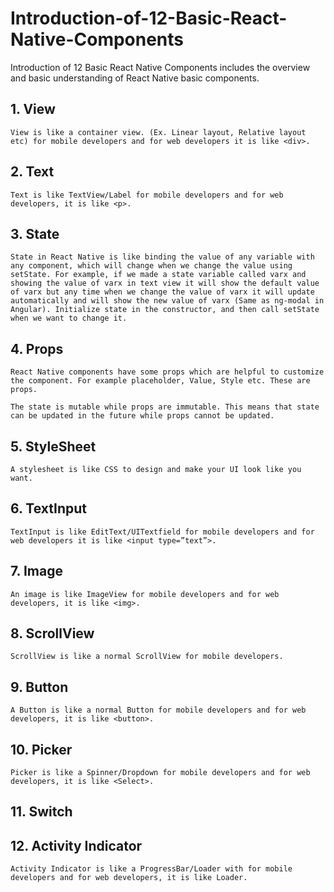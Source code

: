 # Introduction-of-12-Basic-React-Native-Components
Introduction of 12 Basic React Native Components includes the overview and basic understanding of React Native basic components.

## 1. View
```
View is like a container view. (Ex. Linear layout, Relative layout etc) for mobile developers and for web developers it is like <div>.
```
## 2. Text
```
Text is like TextView/Label for mobile developers and for web developers, it is like <p>.
```
## 3. State
```
State in React Native is like binding the value of any variable with any component, which will change when we change the value using setState. For example, if we made a state variable called varx and showing the value of varx in text view it will show the default value of varx but any time when we change the value of varx it will update automatically and will show the new value of varx (Same as ng-modal in Angular). Initialize state in the constructor, and then call setState when we want to change it.
```
## 4. Props
```
React Native components have some props which are helpful to customize the component. For example placeholder, Value, Style etc. These are props.

The state is mutable while props are immutable. This means that state can be updated in the future while props cannot be updated.
```
## 5. StyleSheet
```
A stylesheet is like CSS to design and make your UI look like you want.
```
## 6. TextInput
```
TextInput is like EditText/UITextfield for mobile developers and for web developers it is like <input type=”text”>.
```
## 7. Image
```
An image is like ImageView for mobile developers and for web developers, it is like <img>.
```
## 8. ScrollView
```
ScrollView is like a normal ScrollView for mobile developers.
```
## 9. Button
```
A Button is like a normal Button for mobile developers and for web developers, it is like <button>.
```
## 10. Picker
```
Picker is like a Spinner/Dropdown for mobile developers and for web developers, it is like <Select>.
```
## 11. Switch
## 12. Activity Indicator
```
Activity Indicator is like a ProgressBar/Loader with for mobile developers and for web developers, it is like Loader.
```
